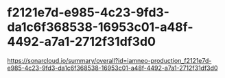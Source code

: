 # f2121e7d-e985-4c23-9fd3-da1c6f368538-16953c01-a48f-4492-a7a1-2712f31df3d0
https://sonarcloud.io/summary/overall?id=iamneo-production_f2121e7d-e985-4c23-9fd3-da1c6f368538-16953c01-a48f-4492-a7a1-2712f31df3d0
